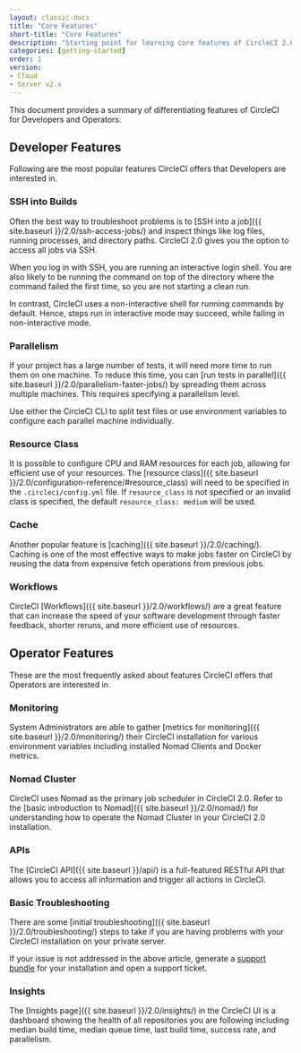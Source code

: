 ```yaml
---
layout: classic-docs
title: "Core Features"
short-title: "Core Features"
description: "Starting point for learning core features of CircleCI 2.0"
categories: [getting-started]
order: 1
version:
- Cloud
- Server v2.x
---
```


This document provides a summary of differentiating features of CircleCI for Developers and Operators.

## Developer Features 

Following are the most popular features CircleCI offers that Developers are interested in.

### SSH into Builds

Often the best way to troubleshoot problems is to [SSH into a job]({{ site.baseurl }}/2.0/ssh-access-jobs/) and inspect things like log files, running processes, and directory paths. CircleCI 2.0 gives you the option to access all jobs via SSH.

When you log in with SSH, you are running an interactive login shell. You are also likely to be running the command on top of the directory where the command failed the first time, so you are not starting a clean run. 

In contrast, CircleCI uses a non-interactive shell for running commands by default. Hence, steps run in interactive mode may succeed, while failing in non-interactive mode.


### Parallelism

If your project has a large number of tests, it will need more time to run them on one machine. To reduce this time, you can [run tests in parallel]({{ site.baseurl }}/2.0/parallelism-faster-jobs/) by spreading them across multiple machines. This requires specifying a parallelism level. 

Use either the CircleCI CLI to split test files or use environment variables to configure each parallel machine individually.


### Resource Class

It is possible to configure CPU and RAM resources for each job, allowing for efficient use of your resources. The [resource class]({{ site.baseurl }}/2.0/configuration-reference/#resource_class) will need to be specified in the `.circleci/config.yml` file.  If `resource_class` is not specified or an invalid class is specified, the default `resource_class: medium` will be used. 

### Cache 

Another popular feature is [caching]({{ site.baseurl }}/2.0/caching/). Caching is one of the most effective ways to make jobs faster on CircleCI by reusing the data from expensive fetch operations from previous jobs. 

### Workflows

CircleCI [Workflows]({{ site.baseurl }}/2.0/workflows/) are a great feature that can increase the speed of your software development through faster feedback, shorter reruns, and more efficient use of resources. 


## Operator Features

These are the most frequently asked about features CircleCI offers that Operators are interested in.

### Monitoring 

System Administrators are able to gather [metrics for monitoring]({{ site.baseurl }}/2.0/monitoring/) their CircleCI installation for various environment variables including installed Nomad Clients and Docker metrics.

### Nomad Cluster 

CircleCI uses Nomad as the primary job scheduler in CircleCI 2.0. Refer to the [basic introduction to Nomad]({{ site.baseurl }}/2.0/nomad/) for understanding how to operate the Nomad Cluster in your CircleCI 2.0 installation.

### APIs

The [CircleCI API]({{ site.baseurl }}/api/) is a full-featured RESTful API that allows you to access all information and trigger all actions in CircleCI. 

### Basic Troubleshooting

There are some [initial troubleshooting]({{ site.baseurl }}/2.0/troubleshooting/) steps to take if you are having problems with your CircleCI installation on your private server. 

If your issue is not addressed in the above article, generate a [support bundle](https://help.replicated.com/docs/native/packaging-an-application/support-bundle/) for your installation and open a support ticket. 

### Insights 

The [Insights page]({{ site.baseurl }}/2.0/insights/) in the CircleCI UI is a dashboard showing the health of all repositories you are following including median build time, median queue time, last build time, success rate, and parallelism. 
